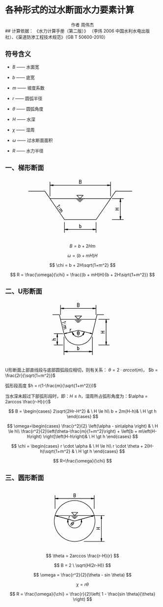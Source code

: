 # 各种形式的过水断面水力要素计算

<center class="author"> 作者 周伟杰 </center>
## 计算依据：
《水力计算手册（第二版）》 （李炜 2006 中国水利水电出版社）、《渠道防渗工程技术规范》（GB T 50600-2010）

## 符号含义
* $B$ —— 水面宽
  
* $b$ —— 底宽

* $m$ —— 坡度系数

* $r$ —— 圆弧半径

* $\theta$ —— 圆弧角度

* $H$ —— 水深

* $\chi$ —— 湿周

* $\omega$ —— 过水断面面积

* $R$ —— 水力半径

## 一、梯形断面

<center><svg xmlns="http://www.w3.org/2000/svg" width="389.899" height="200" viewBox="0 0 292.424 150"><g clip-path="url(#cp0)"><path stroke-width="1.090908" stroke-linecap="round" stroke-linejoin="round" fill="none" stroke="#000" d="M14.455 33.545h39.818l48 69.273H179.455l48-69.273h39.818M66.818 51.545H214.91M130.09 51.545h19.637M132.545 54h14.728M135 56.455h9.818M137.455 58.91h4.909M66.818 45.818V11.182M214.91 45.818V11.182M74.727 19.09h132.546"/><path d="M74.727 17.727v2.728l-7.909-1.364z"/><path stroke-width="1.090908" stroke-linecap="round" stroke-linejoin="round" fill="none" stroke="#000" d="M74.727 17.727v2.728l-7.909-1.364z"/><path d="M207.273 17.727v2.728l7.636-1.364z"/><path stroke-width="1.090908" stroke-linecap="round" stroke-linejoin="round" fill="none" stroke="#000" d="M207.273 17.727v2.728l7.636-1.364zM141.545 10.636l1.091.546.273.273.273.818v1.363l-.273.819-.273.272-1.09.546h-3V6.545h3l1.09.546.273.273.273.818V9l-.273.818-.273.546-1.09.272h-3M130.09 51.545h21.546M148.09 43.636h-15.817l7.909 7.91 7.909-7.91M218.727 102.818h27.818M218.727 51.545h27.818M238.91 94.91V59.454"/><path d="M237.545 94.91h2.728l-1.364 7.908z"/><path stroke-width="1.090908" stroke-linecap="round" stroke-linejoin="round" fill="none" stroke="#000" d="M237.545 94.91h2.728l-1.364 7.908z"/><path d="M237.545 59.455h2.728l-1.364-7.91z"/><path stroke-width="1.090908" stroke-linecap="round" stroke-linejoin="round" fill="none" stroke="#000" d="M237.545 59.455h2.728l-1.364-7.91zM235.09 79.364h-8.454M226.636 74.727h8.455M230.455 79.364v-4.637M102.273 109.364v25.09M179.455 109.364v25.09M110.182 126.818h61.636"/><path d="M110.182 125.455v2.454l-7.91-1.09z"/><path stroke-width="1.090908" stroke-linecap="round" stroke-linejoin="round" fill="none" stroke="#000" d="M110.182 125.455v2.454l-7.91-1.09z"/><path d="M171.818 125.455v2.454l7.637-1.09z"/><path stroke-width="1.090908" stroke-linecap="round" stroke-linejoin="round" fill="none" stroke="#000" d="M171.818 125.455v2.454l7.637-1.09zM139.09 122.727v-8.454M139.09 118.364l.546-.819.546-.272h1.09l.546.272.818.819.273 1.363v.818l-.273 1.091-.818.819-.545.272h-1.091l-.546-.272-.545-.819M88.636 67.09l.546.274h1.636l-7.09 4.909M90.818 72.273h-.545l-.273.545h.545l.273-.545M86.727 75h-.545v.545h.273l.272-.545M88.636 79.09l4.637-3M91.91 76.91h1.635l.546.272.545.818.273.818-.818 1.091-3.546 2.182M94.09 79.91h1.365l.818.272.545.818v.818l-.818.818-3.273 2.455"/></g></svg></center>

$$
B = b + 2Hm
$$

$$
\omega = (b + mH)H
$$


$$
\chi = b + 2H\sqrt{1+m^2}
$$

$$
R = \frac{\omega}{\chi} = \frac{(b + mH)H}{b + 2H\sqrt{1+m^2}}
$$

## 二、U形断面

<center><svg xmlns="http://www.w3.org/2000/svg" width="225" height="200" viewBox="0 0 168.75 150"><g clip-path="url(#cp0)"><path stroke-width="1.125" stroke-linecap="round" stroke-linejoin="bevel" fill="none" stroke="#000" d="M39.094 80.531l1.406 4.781 2.25 4.5 2.813 4.22 3.093 3.656 3.938 3.374 4.218 2.532 4.5 1.969 4.782 1.406 5.062.844h5.063l5.062-.844 4.781-1.406 4.5-1.97 4.22-2.53 3.937-3.375 3.094-3.657 2.812-4.219 2.25-4.5 1.406-4.78"/><path stroke-width="1.125" stroke-linecap="round" stroke-linejoin="round" fill="none" stroke="#000" d="M11.25 34.125h16.313l11.25 46.406M135.844 34.125H119.53l-11.25 46.406M117 45.375H30.375M63.563 45.375H83.25M66.094 47.906H81M68.625 50.438h9.844M70.875 52.688h5.063M63.563 45.375H85.5M81.844 37.219H65.53l8.156 8.156 8.157-8.156M58.219 75.75l-7.594 1.969M88.875 75.75l-7.594-1.687"/><path stroke-width="1.125" stroke-linecap="round" stroke-linejoin="bevel" fill="none" stroke="#000" d="M62.156 82.781l2.813 2.532L68.344 87l3.375.844h3.937L79.031 87l3.375-1.687 2.813-2.532"/><path d="M61.031 83.625l2.25-1.406-5.062-6.469z"/><path stroke-width="1.125" stroke-linecap="round" stroke-linejoin="bevel" fill="none" stroke="#000" d="M61.031 83.625l2.25-1.406-5.062-6.469z"/><path d="M84.094 82.219l2.25 1.406 2.531-7.875z"/><path stroke-width="1.125" stroke-linecap="round" stroke-linejoin="bevel" fill="none" stroke="#000" d="M84.094 82.219l2.25 1.406 2.531-7.875z"/><path stroke-width="1.125" stroke-linecap="round" stroke-linejoin="round" fill="none" stroke="#000" d="M73.688 83.906h-.563l-.281-.281-.563-.281L72 82.78l-.281-.281v-.563l-.281-.562-.282-.844v-3.094l.281-.843.282-.282v-.562l.562-.563.563-.843h.281l.562-.282.563.282.563.281.28.562.563.563v.562l.282.563.28.844V79.687l-.28.844v.844l-.282.562-.281.844-.562.563-.282.281-.281.281h-.562l-.844-.281-.563-.563L72 82.5l-.281-.844v-.562l-.281-.844v-1.688l.28-1.125v-1.125L72 75.75l.562-.844.563-.562.281-.282h.281l.563.282.563.281.28.562.282.563.281.562v1.407l.282.843v.563l-.282 1.125v.844l-.281.562-.281 1.125-.563.563-.281.562h-.562"/><path stroke-width="1.125" stroke-linecap="round" stroke-linejoin="round" fill="none" stroke="#000" d="M71.438 79.125l4.5-.562-4.5.843M30.375 34.406V11.063M117 34.406V11.063M38.25 18.938h70.875"/><path d="M38.25 17.531v2.532l-7.875-1.125z"/><path stroke-width="1.125" stroke-linecap="round" stroke-linejoin="round" fill="none" stroke="#000" d="M38.25 17.531v2.532l-7.875-1.125z"/><path d="M109.125 17.531v2.532L117 18.938z"/><path stroke-width="1.125" stroke-linecap="round" stroke-linejoin="round" fill="none" stroke="#000" d="M109.125 17.531v2.532L117 18.938zM74.25 10.5l1.125.281.281.281.281.844v1.406l-.28.844-.282.281L74.25 15h-2.813V6.281h2.813l1.125.282.281.562.281.844v.844l-.28.843-.282.282-1.125.562h-2.813M123.469 107.813h26.156M123.469 45.375h26.156M141.75 99.938V53.25"/><path d="M140.625 99.938h2.531l-1.406 7.874z"/><path stroke-width="1.125" stroke-linecap="round" stroke-linejoin="round" fill="none" stroke="#000" d="M140.625 99.938h2.531l-1.406 7.874z"/><path d="M140.625 53.25h2.531l-1.406-7.875z"/><path stroke-width="1.125" stroke-linecap="round" stroke-linejoin="round" fill="none" stroke="#000" d="M140.625 53.25h2.531l-1.406-7.875zM137.813 78.844h-8.72M129.094 74.344h8.719M133.313 78.844v-4.5M38.813 87.844v43.875M108.281 87.844v43.875M46.969 123.844h53.437"/><path d="M46.969 122.438v2.812l-8.156-1.406z"/><path stroke-width="1.125" stroke-linecap="round" stroke-linejoin="round" fill="none" stroke="#000" d="M46.969 122.438v2.812l-8.156-1.406z"/><path d="M100.406 122.438v2.812l7.875-1.406z"/><path stroke-width="1.125" stroke-linecap="round" stroke-linejoin="round" fill="none" stroke="#000" d="M100.406 122.438v2.812l7.875-1.406zM71.719 119.906v-8.719M71.719 115.406l.562-.844.844-.562h.844l.562.562.844.844.281 1.125v.844l-.281 1.125-.844.844-.562.562h-.844l-.844-.562-.562-.844"/><path d="M38.813 80.531l5.624-2.25L45 79.97z"/><path stroke-width="1.125" stroke-linecap="round" stroke-linejoin="round" fill="none" stroke="#000" d="M38.813 80.531l5.624-2.25L45 79.97zM44.719 79.125l28.968-7.031"/><path d="M108.281 80.531l-5.906-.562.281-1.688z"/><path stroke-width="1.125" stroke-linecap="round" stroke-linejoin="round" fill="none" stroke="#000" d="M108.281 80.531l-5.906-.562.281-1.688zM102.656 79.125l-28.969-7.031M53.719 75.188V69.28M53.719 71.813L54 70.686l.844-.843.562-.563h.844M41.063 50.438l.562.562 1.406.562-8.437 1.97M41.344 56.063l-.563-.282-.281.563.562.281.282-.562M36.563 57.188H36l-.281.28.281.282.562-.562M36.844 61.969l5.625-1.406M40.781 61.125l1.406.562.563.563.281.844-.281.844-1.125.562-3.937 1.125M41.625 64.5l1.406.844.563.281.281 1.125-.281.844-1.125.562L38.53 69M36 107.813H14.625M36 80.531H14.625M22.5 99.938V88.406"/><path d="M21.094 99.938h2.531l-1.125 7.874z"/><path stroke-width="1.125" stroke-linecap="round" stroke-linejoin="round" fill="none" stroke="#000" d="M21.094 99.938h2.531l-1.125 7.874z"/><path d="M21.094 88.406h2.531L22.5 80.531z"/><path stroke-width="1.125" stroke-linecap="round" stroke-linejoin="round" fill="none" stroke="#000" d="M21.094 88.406h2.531L22.5 80.531zM18.563 96h-8.72M14.344 96l-1.125-.844-.563-.844v-.843l.563-.844 1.125-.281h4.219"/></g></svg></center>

U形断面上部直线段与底部圆弧段应相切，则有关系：
$\theta = 2\cdot arccot(m)$，
$b = \frac{2r}{\sqrt{1+m^2}}$

弧形段高度 $h = r(1-\frac{m}{\sqrt{1+m^2}})$

当水深未超过下部弧形段时，即：$H \le h$，湿周所占弧形角度为：$\alpha = 2arccos \frac{r-H}{r}$

$$
B = \begin{cases} 
    2\sqrt{2Hr-H^2} & 
        \ H \le h\\
    b + 2m(H-h)& 
        \ H \gt h
\end{cases}
$$

$$
\omega=\begin{cases} 
    \frac{r^2}{2} \left(\alpha - sin\alpha \right) & 
        \ H \le h\\
    \frac{r^2}{2}\left(\theta-\frac{m}{1+m^2}\right) + \left[b + m\left(H-h\right) \right]\left(H-h\right)& 
        \ H \gt h
\end{cases}
$$

$$
\chi = \begin{cases} 
    r \cdot \alpha &
        \ H \le h\\
    r \cdot \theta + 2(H-h)\sqrt{1+m^2} & 
        \ H \gt h
\end{cases}
$$

$$
R=\frac{\omega}{\chi}
$$

## 三、圆形断面

<center><svg xmlns="http://www.w3.org/2000/svg" width="221.569" height="200" viewBox="0 0 166.176 150"><g clip-path="url(#cp0)"><path stroke-width="1.0588248" stroke-linecap="round" stroke-linejoin="bevel" fill="none" stroke="#000" d="M64.059 32.735L58.235 33l-5.559 1.059-5.558 1.588-5.294 2.382-5.03 2.912-4.765 3.441-4.235 3.97-3.706 4.5-3.176 4.766-2.647 5.294-1.853 5.294-1.324 5.559-.794 5.823v5.824l.794 5.823 1.324 5.56 1.853 5.293 2.647 5.294 3.176 4.765 3.706 4.5 4.235 3.97 4.765 3.442 5.03 2.912 5.294 2.382 5.558 1.588 5.56 1.059 5.823.265 5.823-.265 5.56-1.059L81 129.353l5.294-2.382 5.03-2.912 4.764-3.441 4.236-3.97 3.705-4.5 3.177-4.766 2.647-5.294 1.853-5.294 1.323-5.559.795-5.823v-5.824l-.795-5.823-1.323-5.56-1.853-5.293-2.647-5.294-3.177-4.765-3.705-4.5-4.236-3.97-4.764-3.442-5.03-2.912L81 35.647l-5.559-1.588L69.882 33l-5.823-.265"/><path stroke-width="1.0588248" stroke-linecap="round" stroke-linejoin="round" fill="none" stroke="#000" d="M111.97 69.265H16.148M54.53 69.265h18.794M56.912 71.647h14.03M59.294 74.03h9.265M61.676 76.147h4.5M54.794 69.265h20.647M71.735 61.588H56.647l7.412 7.677 7.676-7.677M16.147 69.265l38.647 10.588M111.97 69.265L73.325 79.853"/><path stroke-width="1.0588248" stroke-linecap="round" stroke-linejoin="bevel" fill="none" stroke="#000" d="M47.382 85.412l.794 3.176 1.589 3.177 2.117 2.647 2.647 2.117 2.912 1.589 3.177 1.058 3.44.265 3.442-.265 3.176-1.058 2.912-1.589 2.647-2.117 2.118-2.647 1.588-3.177.794-3.176"/><path d="M46.059 85.412h2.647L47.647 78z"/><path stroke-width="1.0588248" stroke-linecap="round" stroke-linejoin="bevel" fill="none" stroke="#000" d="M46.059 85.412h2.647L47.647 78z"/><path d="M79.676 85.412h2.383L80.47 78z"/><path stroke-width="1.0588248" stroke-linecap="round" stroke-linejoin="bevel" fill="none" stroke="#000" d="M79.676 85.412h2.383L80.47 78z"/><path stroke-width="1.0588248" stroke-linecap="round" stroke-linejoin="round" fill="none" stroke="#000" d="M55.324 92.559l-.265-.265v-.53l-.265-.529.265-.53v-.529l.265-.529v-.53l.529-.529.265-.53.264-.264.265-.53.53-.529.529-.53.53-.264.529-.265.53-.264h.529l.794-.265.53.265.264.264.264.265.265.794v1.06l-.265.529-.264.529-.265.794-.53.265-.529.794-.264.53-.53.264-.53.53-.793.264-.53.265-.794.265h-.794l-.53-.265-.264-.794v-.794l.265-.53v-.53l.529-.793.265-.53.53-.53.528-.793.795-.794.794-.53.53-.265.793-.264h1.588l.265.53v.793l-.265.53v.53l-.264.529-.265.529-.265.53-.53.529-.528.53-.53.793-.53.265-.793.53-.795.529-.794.265h-.53l-.528-.265"/><path stroke-width="1.0588248" stroke-linecap="round" stroke-linejoin="round" fill="none" stroke="#000" d="M60.353 89.912l-3.706-2.118 3.706 2.382M16.147 52.324v-32.03M111.97 52.324v-32.03M23.559 27.706h81"/><path d="M23.559 26.647v2.382l-7.412-1.323z"/><path stroke-width="1.0588248" stroke-linecap="round" stroke-linejoin="round" fill="none" stroke="#000" d="M23.559 26.647v2.382l-7.412-1.323z"/><path d="M104.559 26.647v2.382l7.412-1.323z"/><path stroke-width="1.0588248" stroke-linecap="round" stroke-linejoin="round" fill="none" stroke="#000" d="M104.559 26.647v2.382l7.412-1.323zM64.853 19.765l.794.53.265.264.264.794v1.059l-.264.794-.265.53-.794.264H61.94v-7.941h2.912l.794.265.265.264.264.794v.794l-.264.795-.265.529-.794.265H61.94M87.088 132.265h49.765M64.059 69.265h72.794M129.441 124.853V76.676"/><path d="M128.382 124.853h2.383l-1.324 7.412z"/><path stroke-width="1.0588248" stroke-linecap="round" stroke-linejoin="round" fill="none" stroke="#000" d="M128.382 124.853h2.383l-1.324 7.412z"/><path d="M128.382 76.676h2.383l-1.324-7.411z"/><path stroke-width="1.0588248" stroke-linecap="round" stroke-linejoin="round" fill="none" stroke="#000" d="M128.382 76.676h2.383l-1.324-7.411zM125.735 102.882h-8.206M117.53 98.647h8.205M121.5 102.882v-4.235M64.059 82.5l41.823-11.647"/><path d="M105.618 70.059l6.353-.794-5.824 2.647z"/><path stroke-width="1.0588248" stroke-linecap="round" stroke-linejoin="round" fill="none" stroke="#000" d="M105.618 70.059l6.353-.794-5.824 2.647zM64.059 82.5L22.235 70.853"/><path d="M21.97 71.912l-5.823-2.647 6.353.794z"/><path stroke-width="1.0588248" stroke-linecap="round" stroke-linejoin="round" fill="none" stroke="#000" d="M21.97 71.912l-5.823-2.647 6.353.794zM50.294 76.676v-5.294M50.294 73.765l.265-1.324.53-.794.793-.265h.794"/></g></svg></center>

$$
\theta = 2arccos \frac{r-H}{r}
$$

$$
B = 2 \ \sqrt{H(2r-H)}
$$

$$
\omega = \frac{r^2}{2}(\theta - sin \theta)
$$

$$
\chi = r \theta
$$

$$
R = \frac{\omega}{\chi} = \frac{r}{2}\left( 1 - \frac{sin \theta}{\theta} \right)
$$
